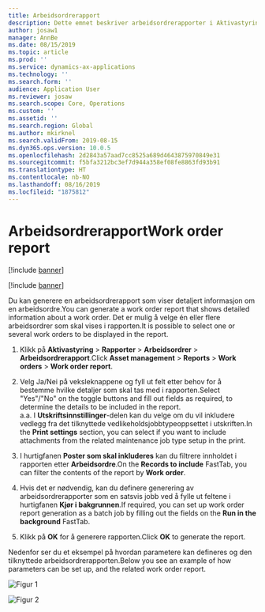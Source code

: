```yaml
---
title: Arbeidsordrerapport
description: Dette emnet beskriver arbeidsordrerapporter i Aktivastyring.
author: josaw1
manager: AnnBe
ms.date: 08/15/2019
ms.topic: article
ms.prod: ''
ms.service: dynamics-ax-applications
ms.technology: ''
ms.search.form: ''
audience: Application User
ms.reviewer: josaw
ms.search.scope: Core, Operations
ms.custom: ''
ms.assetid: ''
ms.search.region: Global
ms.author: mkirknel
ms.search.validFrom: 2019-08-15
ms.dyn365.ops.version: 10.0.5
ms.openlocfilehash: 2d2843a57aad7cc8525a689d4643875970849e31
ms.sourcegitcommit: f5bfa3212bc3ef7d944a358ef08fe8863fd93b91
ms.translationtype: HT
ms.contentlocale: nb-NO
ms.lasthandoff: 08/16/2019
ms.locfileid: "1875812"
---
```

# <a name="work-order-report"></a><span data-ttu-id="840bc-103">Arbeidsordrerapport</span><span class="sxs-lookup"><span data-stu-id="840bc-103">Work order report</span></span>


[!include [banner](../../includes/banner.md)]

[!include [banner](../../includes/preview-banner.md)]


<span data-ttu-id="840bc-104">Du kan generere en arbeidsordrerapport som viser detaljert informasjon om en arbeidsordre.</span><span class="sxs-lookup"><span data-stu-id="840bc-104">You can generate a work order report that shows detailed information about a work order.</span></span> <span data-ttu-id="840bc-105">Det er mulig å velge én eller flere arbeidsordrer som skal vises i rapporten.</span><span class="sxs-lookup"><span data-stu-id="840bc-105">It is possible to select one or several work orders to be displayed in the report.</span></span>

1. <span data-ttu-id="840bc-106">Klikk på **Aktivastyring** > **Rapporter** > **Arbeidsordrer** > **Arbeidsordrerapport**.</span><span class="sxs-lookup"><span data-stu-id="840bc-106">Click **Asset management** > **Reports** > **Work orders** > **Work order report**.</span></span>

2. <span data-ttu-id="840bc-107">Velg Ja/Nei på veksleknappene og fyll ut felt etter behov for å bestemme hvilke detaljer som skal tas med i rapporten.</span><span class="sxs-lookup"><span data-stu-id="840bc-107">Select "Yes"/"No" on the toggle buttons and fill out fields as required, to determine the details to be included in the report.</span></span>  
  <span data-ttu-id="840bc-108">a.</span><span class="sxs-lookup"><span data-stu-id="840bc-108">a.</span></span> <span data-ttu-id="840bc-109">I **Utskriftsinnstillinger**-delen kan du velge om du vil inkludere vedlegg fra det tilknyttede vedlikeholdsjobbtypeoppsettet i utskriften.</span><span class="sxs-lookup"><span data-stu-id="840bc-109">In the **Print settings** section, you can select if you want to include attachments from the related maintenance job type setup in the print.</span></span>

3. <span data-ttu-id="840bc-110">I hurtigfanen **Poster som skal inkluderes** kan du filtrere innholdet i rapporten etter **Arbeidsordre**.</span><span class="sxs-lookup"><span data-stu-id="840bc-110">On the **Records to include** FastTab, you can filter the contents of the report by **Work order**.</span></span>

4. <span data-ttu-id="840bc-111">Hvis det er nødvendig, kan du definere generering av arbeidsordrerapporter som en satsvis jobb ved å fylle ut feltene i hurtigfanen **Kjør i bakgrunnen**.</span><span class="sxs-lookup"><span data-stu-id="840bc-111">If required, you can set up work order report generation as a batch job by filling out the fields on the **Run in the background** FastTab.</span></span>

5. <span data-ttu-id="840bc-112">Klikk på **OK** for å generere rapporten.</span><span class="sxs-lookup"><span data-stu-id="840bc-112">Click **OK** to generate the report.</span></span>

<span data-ttu-id="840bc-113">Nedenfor ser du et eksempel på hvordan parametere kan defineres og den tilknyttede arbeidsordrerapporten.</span><span class="sxs-lookup"><span data-stu-id="840bc-113">Below you see an example of how parameters can be set up, and the related work order report.</span></span>

![Figur 1](media/20-work-orders.png)


![Figur 2](media/21-work-orders.png)


